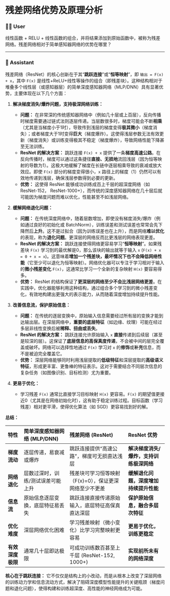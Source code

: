 # 残差网络优势及原理分析

### 🧑‍💻 User

线性函数 + RELU + 线性函数的组合，并将结果添加到原始函数中，被称为残差网络。残差网络相对于简单感知器网络的优势在哪里？

---

### 🤖 Assistant

残差网络（ResNet）的核心创新在于其“**跳跃连接**”或“**恒等映射**”，即 `输出 = F(x) + x`，其中 `F(x)` 是线性+ReLU+线性等操作的组合（即残差块）。这种结构相对于堆叠多个线性层（或感知器层）的简单深度感知器网络（MLP/DNN）具有显著优势，主要体现在以下几个方面：

1.  **解决梯度消失/爆炸问题，支持极深网络训练：**
    *   **问题：** 在非常深的传统感知器网络中（例如几十层或上百层），反向传播时梯度需要通过链式法则逐层传递。当层数很多时，梯度可能会不断**相乘**（尤其是当梯度小于1时），导致传到浅层的梯度变得**极其微小**（梯度消失）；或者梯度大于1时变得**巨大**（梯度爆炸）。这使得浅层参数无法有效更新（梯度消失）或训练变得极其不稳定（梯度爆炸），导致网络性能下降甚至无法训练。
    *   **ResNet 的解决方案：** 跳跃连接 `F(x) + x` 提供了一条**梯度高速公路**。在反向传播时，梯度可以通过这条捷径**直接、无损地**流回浅层（因为恒等映射的导数为1）。这极大地缓解了梯度在长链中逐层相乘导致的衰减或放大效应。即使 `F(x)` 部分的梯度变得很小，`x` 路径上的梯度（1）仍然可以有效地传递到浅层，确保浅层参数得到必要的更新。
    *   **优势：** 这使得 ResNet 能够成功训练成百上千层的超深度网络（如 ResNet-152， ResNet-1000+），而传统的深度感知器网络在几十层后就可能因为梯度问题而难以优化，性能甚至不如浅层网络。

2.  **缓解网络退化问题：**
    *   **问题：** 在传统深度网络中，随着层数增加，即使没有梯度消失/爆炸（例如通过良好的初始化或 BatchNorm），训练误差和测试误差也常常会先下降然后**上升**。这不是过拟合（因为训练误差也在上升），而是网络**难以优化**的表现，称为**退化问题**。更深层的网络反而比更浅层的网络表现更差。
    *   **ResNet 的解决方案：** 跳跃连接使得网络更容易学习“**恒等映射**”。如果残差块 `F(x)` 学习到的最优解是0，那么该块的输出就等于输入 `x` (`F(x) + x = 0 + x = x`)。这意味着**增加一个残差块，最坏情况下也不会降低网络性能**（它至少可以退化为恒等映射）。网络优化器可以专注于学习相对于输入的**微小残差变化** `F(x)`，这通常比学习一个全新的复杂映射 `H(x)` 要容易得多。
    *   **优势：** ResNet 的结构保证了**更深层的网络至少不会比浅层网络更差**。在实践中，优化器能够利用这种结构，通过组合多个学习到的微小残差变化，有效地构建出更强大的表示能力，从而随着深度增加持续提升性能。

3.  **改善信息流，保护原始信息：**
    *   **问题：** 在传统的逐层变换中，原始输入信息需要经过所有层的变换才能到达输出层。在深层网络中，**重要的底层特征**（如边缘、纹理）可能在经过多层非线性变换后被**稀释、扭曲或丢失**。
    *   **ResNet 的解决方案：** 跳跃连接允许原始输入 `x` **直接**传递到后续层（甚至是较深的层）。这保证了**底层信息的高保真度传递**，不会被中间的层完全覆盖或破坏。网络可以选择性地通过 `F(x)` 学习对 `x` 的**修饰**或**补充**信息，而不是被迫完全覆盖它。
    *   **优势：** 深层网络能够同时利用浅层提取的**低级特征**和深层提取的**高级语义特征**，形成更丰富、更鲁棒的特征表示。这对于需要结合不同层次信息的复杂任务（如图像识别、目标检测）尤为重要。

4.  **更易于优化：**
    *   学习残差 `F(x)` 通常比直接学习目标映射 `H(x)` 更容易。`F(x)` 的期望值更接近0（尤其是在网络初始化时），这有助于稳定训练过程。目标函数（学习残差）相对更平滑，使得优化算法（如 SGD）更容易找到好的解。

**总结：**

| 特性                 | 简单深度感知器网络 (MLP/DNN)                               | 残差网络 (ResNet)                                          | ResNet 优势                                                                 |
| :------------------- | :--------------------------------------------------------- | :--------------------------------------------------------- | :-------------------------------------------------------------------------- |
| **梯度流动**         | 逐层传递，易衰减或爆炸                                     | 跳跃连接提供“高速公路”，梯度可无损直达浅层                 | **解决梯度消失/爆炸，支持训练极深网络**                                     |
| **网络退化**         | 层数过深时，训练/测试误差可能上升                          | 残差块可学习恒等映射（F(x)=0），保证更深网络至少不更差     | **缓解退化问题，深度增加持续提升性能**                                      |
| **信息流**           | 原始信息逐层变换，底层特征易丢失                           | 跳跃连接直接传递原始输入，底层特征高保真直达深层           | **保护原始信息，融合多层次特征**                                            |
| **优化难度**         | 深层网络优化困难                                           | 学习残差映射（微小变化）比学习完整映射更容易               | **更易于优化，训练更稳定**                                                 |
| **有效深度极限**     | 通常几十层即达极限                                         | 可成功训练数百甚至上千层 (ResNet-152, 1000+)              | **实现前所未有的网络深度**                                                 |

**核心在于跳跃连接：** 它不仅仅是结构上的小改动，而是从根本上改变了深层网络的训练动力学和信息流动方式，解决了阻碍深度模型性能提升的关键瓶颈（梯度问题和退化问题），使得构建和训练超深度、高性能的神经网络成为可能。